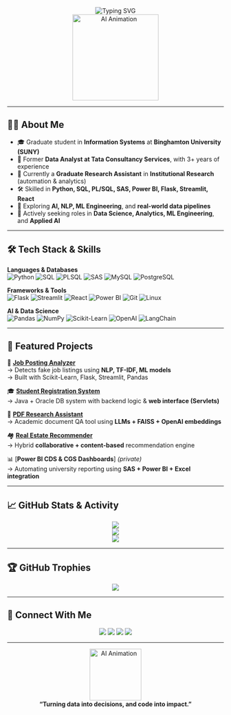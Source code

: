 <!-- Profile README for Viranchi Ravindra More -->

<div align="center">
  
  <img src="https://readme-typing-svg.demolab.com?font=Fira+Code&size=26&pause=2000&color=0B7285&center=true&vCenter=true&width=850&lines=Hi+Fellow+Techies+👋,+I'm+Viranchi+Ravindra+More;Driving+Insights+•+Building+Solutions+•+Empowering+Innovation;Data+Science+%7C+Analytics+%7C+Applied+AI" alt="Typing SVG" />

  <br>
  <img src="https://media.giphy.com/media/f3iwJFOVOwuy7K6FFw/giphy.gif" height="200" alt="AI Animation"/>
</div>

---

## 👨‍💼 About Me  

- 🎓 Graduate student in **Information Systems** at **Binghamton University (SUNY)**  
- 💼 Former **Data Analyst at Tata Consultancy Services**, with 3+ years of experience  
- 🔬 Currently a **Graduate Research Assistant** in **Institutional Research** (automation & analytics)  
- 🛠️ Skilled in **Python, SQL, PL/SQL, SAS, Power BI, Flask, Streamlit, React**  
- 🤖 Exploring **AI, NLP, ML Engineering**, and **real-world data pipelines**  
- 🎯 Actively seeking roles in **Data Science, Analytics, ML Engineering**, and **Applied AI**  

---

## 🛠️ Tech Stack & Skills  

**Languages & Databases**  
![Python](https://img.shields.io/badge/Python-3776AB?style=for-the-badge&logo=python&logoColor=white)
![SQL](https://img.shields.io/badge/SQL-4479A1?style=for-the-badge&logo=mysql&logoColor=white)
![PLSQL](https://img.shields.io/badge/PL%2FSQL-F80000?style=for-the-badge&logo=oracle&logoColor=white)
![SAS](https://img.shields.io/badge/SAS-1A1A1A?style=for-the-badge&logo=sas&logoColor=white)
![MySQL](https://img.shields.io/badge/MySQL-005C84?style=for-the-badge&logo=mysql&logoColor=white)
![PostgreSQL](https://img.shields.io/badge/PostgreSQL-316192?style=for-the-badge&logo=postgresql&logoColor=white)

**Frameworks & Tools**  
![Flask](https://img.shields.io/badge/Flask-000000?style=for-the-badge&logo=flask&logoColor=white)
![Streamlit](https://img.shields.io/badge/Streamlit-FF4B4B?style=for-the-badge&logo=streamlit&logoColor=white)
![React](https://img.shields.io/badge/React-61DAFB?style=for-the-badge&logo=react&logoColor=black)
![Power BI](https://img.shields.io/badge/Power%20BI-F2C811?style=for-the-badge&logo=powerbi&logoColor=black)
![Git](https://img.shields.io/badge/Git-F05032?style=for-the-badge&logo=git&logoColor=white)
![Linux](https://img.shields.io/badge/Linux-FCC624?style=for-the-badge&logo=linux&logoColor=black)

**AI & Data Science**  
![Pandas](https://img.shields.io/badge/Pandas-150458?style=for-the-badge&logo=pandas&logoColor=white)
![NumPy](https://img.shields.io/badge/Numpy-013243?style=for-the-badge&logo=numpy&logoColor=white)
![Scikit-Learn](https://img.shields.io/badge/Scikit--Learn-F7931E?style=for-the-badge&logo=scikitlearn&logoColor=white)
![OpenAI](https://img.shields.io/badge/OpenAI-412991?style=for-the-badge&logo=openai&logoColor=white)
![LangChain](https://img.shields.io/badge/LangChain-00BFAE?style=for-the-badge)

---

## 📂 Featured Projects  

🚀 [**Job Posting Analyzer**](https://github.com/viru9192/Job_Posting_Analyzer)  
→ Detects fake job listings using **NLP, TF-IDF, ML models**  
→ Built with Scikit-Learn, Flask, Streamlit, Pandas  

🎓 [**Student Registration System**](https://github.com/viru9192/Student-Registration-System-SRS-)  
→ Java + Oracle DB system with backend logic & **web interface (Servlets)**  

📄 [**PDF Research Assistant**](https://github.com/viru9192/BU-Research-Assistant)  
→ Academic document QA tool using **LLMs + FAISS + OpenAI embeddings**  

🏘️ [**Real Estate Recommender**](https://github.com/viru9192/Real_Estate_Recommendation)  
→ Hybrid **collaborative + content-based** recommendation engine  

📊 [**Power BI CDS & CGS Dashboards**] *(private)*  
→ Automating university reporting using **SAS + Power BI + Excel integration**  

---

## 📈 GitHub Stats & Activity  

<div align="center">
  <img src="https://github-readme-streak-stats.herokuapp.com/?user=viru9192&theme=radical&hide_border=true"/>
  <br>
  <img src="https://github-readme-stats.vercel.app/api?username=viru9192&show_icons=true&theme=radical&hide_border=true"/>
  <br>
  <img src="https://github-profile-summary-cards.vercel.app/api/cards/profile-details?username=viru9192&theme=radical"/>
</div>

---

## 🏆 GitHub Trophies  

<div align="center">
  <img src="https://github-profile-trophy.vercel.app/?username=viru9192&theme=onedark&no-frame=true&margin-w=10" />
</div>

---

## 🌱 Connect With Me  

<p align="center">
  <a href="mailto:viranchimore2112@gmail.com"><img src="https://img.shields.io/badge/Email-D14836?style=for-the-badge&logo=gmail&logoColor=white"/></a>
  <a href="https://www.linkedin.com/in/viranchimore/"><img src="https://img.shields.io/badge/LinkedIn-0077B5?style=for-the-badge&logo=linkedin&logoColor=white"/></a>
  <a href="https://viru9192.github.io/Viranchi_More_portfolio/"><img src="https://img.shields.io/badge/Portfolio-24292e?style=for-the-badge&logo=github&logoColor=white"/></a>
  <a href="https://www.kaggle.com/viranchi"><img src="https://img.shields.io/badge/Kaggle-20BEFF?style=for-the-badge&logo=kaggle&logoColor=white"/></a>
</p>

---

<div align="center">
  <img src="https://media.giphy.com/media/3o7aD2saalBwwftBIY/giphy.gif" height="120" alt="AI Animation"/>
  <br>
  <b>“Turning data into decisions, and code into impact.”</b>
</div>
